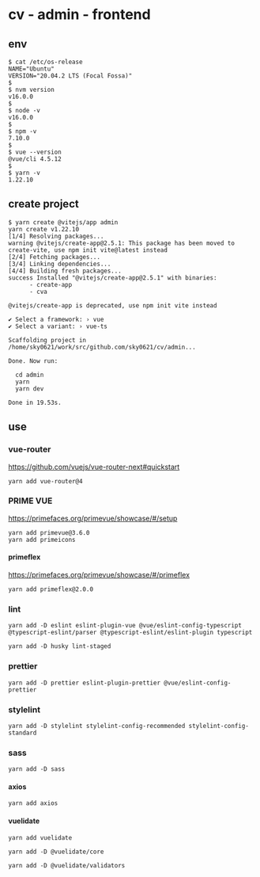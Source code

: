 # cv - admin - frontend

## env

```
$ cat /etc/os-release
NAME="Ubuntu"
VERSION="20.04.2 LTS (Focal Fossa)"
$
$ nvm version
v16.0.0
$
$ node -v
v16.0.0
$
$ npm -v
7.10.0
$
$ vue --version
@vue/cli 4.5.12
$
$ yarn -v
1.22.10
```

## create project

```
$ yarn create @vitejs/app admin
yarn create v1.22.10
[1/4] Resolving packages...
warning @vitejs/create-app@2.5.1: This package has been moved to create-vite, use npm init vite@latest instead
[2/4] Fetching packages...
[3/4] Linking dependencies...
[4/4] Building fresh packages...
success Installed "@vitejs/create-app@2.5.1" with binaries:
      - create-app
      - cva

@vitejs/create-app is deprecated, use npm init vite instead

✔ Select a framework: › vue
✔ Select a variant: › vue-ts

Scaffolding project in /home/sky0621/work/src/github.com/sky0621/cv/admin...

Done. Now run:

  cd admin
  yarn
  yarn dev

Done in 19.53s.
```

## use

### vue-router

https://github.com/vuejs/vue-router-next#quickstart

```
yarn add vue-router@4
```

### PRIME VUE

https://primefaces.org/primevue/showcase/#/setup

```
yarn add primevue@3.6.0
yarn add primeicons
```

#### primeflex

https://primefaces.org/primevue/showcase/#/primeflex

```
yarn add primeflex@2.0.0
```

### lint

```
yarn add -D eslint eslint-plugin-vue @vue/eslint-config-typescript @typescript-eslint/parser @typescript-eslint/eslint-plugin typescript
```

```
yarn add -D husky lint-staged
```

### prettier

```
yarn add -D prettier eslint-plugin-prettier @vue/eslint-config-prettier
```

### stylelint

```
yarn add -D stylelint stylelint-config-recommended stylelint-config-standard
```

### sass

```
yarn add -D sass
```

#### axios

```
yarn add axios
```

#### vuelidate

```
yarn add vuelidate

yarn add -D @vuelidate/core

yarn add -D @vuelidate/validators
```